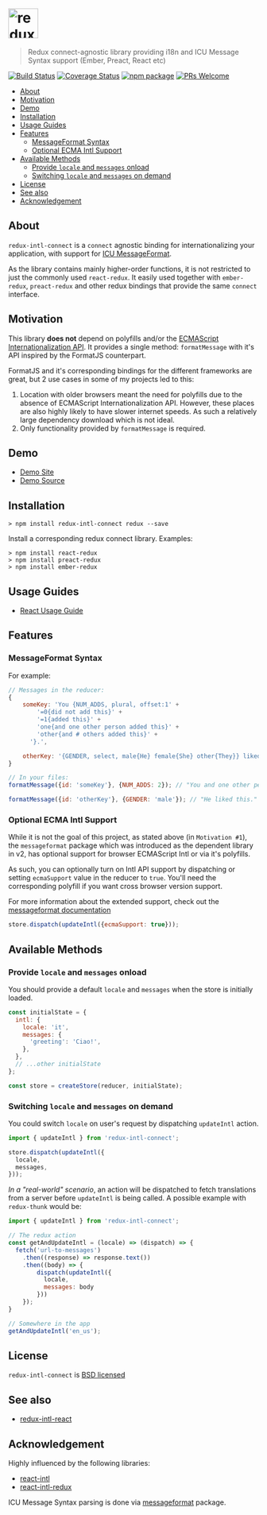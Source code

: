 # <img src="https://yeojz.github.io/redux-intl-connect/static/media/icon-with-text.0f6ad008.svg" alt="redux-intl-connect" height="60" />

> Redux connect-agnostic library providing i18n and ICU Message Syntax support (Ember, Preact, React etc)

[![Build Status][build-badge]][build-link]
[![Coverage Status][coveralls-badge]][coveralls-link]
[![npm package][npm-badge]][npm-link]
[![PRs Welcome][pr-welcome-badge]][pr-welcome-link]

- [About](#about)
- [Motivation](#motivation)
- [Demo](#demo)
- [Installation](#installation)
- [Usage Guides](#usage-guides)
- [Features](#features)
  - [MessageFormat Syntax](#messageformat-syntax)
  - [Optional ECMA Intl Support](#optional-ecma-intl-support)
- [Available Methods](#available-methods)
  - [Provide `locale` and `messages` onload](#provide-`locale`-and-`messages`-onload)
  - [Switching `locale` and `messages` on demand](#switching-`locale`-and-`messages`-on-demand)
- [License](#license)
- [See also](#see-also)
- [Acknowledgement](#acknowledgement)

## About

`redux-intl-connect` is a `connect` agnostic binding for internationalizing your application, with support for [ICU MessageFormat](http://userguide.icu-project.org/formatparse/messages).

As the library contains mainly higher-order functions, it is not restricted to just the commonly used `react-redux`. It easily used together with `ember-redux`, `preact-redux` and other redux bindings that provide the same `connect` interface.

## Motivation

This library **does not** depend on polyfills and/or the [ECMAScript Internationalization API](https://developer.mozilla.org/en/docs/Web/JavaScript/Reference/Global_Objects/Intl). It provides a single method: `formatMessage` with it's API inspired by the FormatJS counterpart.

FormatJS and it's corresponding bindings for the different frameworks are great, but 2 use cases in some of my projects led to this:

1.  Location with older browsers meant the need for polyfills due to the absence of ECMAScript Internationalization API. However, these places are also highly likely to have slower internet speeds. As such a relatively large dependency download which is not ideal.
1.  Only functionality provided by `formatMessage` is required.

## Demo

-   [Demo Site](https://yeojz.github.io/redux-intl-connect)
-   [Demo Source](https://github.com/yeojz/redux-intl-connect/tree/master/site)

## Installation

```
> npm install redux-intl-connect redux --save
```

Install a corresponding redux connect library. Examples:

```
> npm install react-redux
> npm install preact-redux
> npm install ember-redux
```

## Usage Guides

-   [React Usage Guide](./docs/react.md)

## Features

### MessageFormat Syntax

For example:

```js
// Messages in the reducer:
{
    someKey: 'You {NUM_ADDS, plural, offset:1' +
        '=0{did not add this}' +
        '=1{added this}' +
        'one{and one other person added this}' +
        'other{and # others added this}' +
      '}.',

    otherKey: '{GENDER, select, male{He} female{She} other{They}} liked this.'
}

// In your files:
formatMessage({id: 'someKey'}, {NUM_ADDS: 2}); // "You and one other person added this."

formatMessage({id: 'otherKey'}, {GENDER: 'male'}); // "He liked this."
```

### Optional ECMA Intl Support

While it is not the goal of this project, as stated above (in `Motivation #1`), the `messageformat` package which was introduced as the dependent library in v2, has optional support for browser ECMAScript Intl or via it's polyfills.

As such, you can optionally turn on Intl API support by dispatching or setting `ecmaSupport` value in the reducer to `true`. You'll need the corresponding polyfill if you want cross browser version support.

For more information about the extended support, check out the [messageformat documentation](https://messageformat.github.io/guide/)

```js
store.dispatch(updateIntl({ecmaSupport: true}));
```

## Available Methods

### Provide `locale` and `messages` onload

You should provide a default `locale` and `messages` when the store is initially loaded.

```js
const initialState = {
  intl: {
    locale: 'it',
    messages: {
      'greeting': 'Ciao!',
    },
  },
  // ...other initialState
};

const store = createStore(reducer, initialState);
```

### Switching `locale` and `messages` on demand

You could switch `locale` on user's request by dispatching `updateIntl` action.

```js
import { updateIntl } from 'redux-intl-connect';

store.dispatch(updateIntl({
  locale,
  messages,
}));
```

*In a "real-world" scenario*, an action will be dispatched to fetch translations from a server before `updateIntl` is being called. A possible example with `redux-thunk` would be:

```js
import { updateIntl } from 'redux-intl-connect';

// The redux action
const getAndUpdateIntl = (locale) => (dispatch) => {
  fetch('url-to-messages')
    .then((response) => response.text())
    .then((body) => {
        dispatch(updateIntl({
          locale,
          messages: body
        }))
    });
}

// Somewhere in the app
getAndUpdateIntl('en_us');
```

## License

`redux-intl-connect` is [BSD licensed](./LICENSE)

## See also

-   [redux-intl-react](https://github.com/yeojz/redux-intl-react)

## Acknowledgement

Highly influenced by the following libraries:

-   [react-intl](https://github.com/yahoo/react-intl)
-   [react-intl-redux](https://github.com/ratson/react-intl-redux)

ICU Message Syntax parsing is done via [messageformat](https://github.com/messageformat/messageformat.js) package.

[npm-badge]: https://img.shields.io/npm/v/redux-intl-connect.svg?style=flat-square
[npm-link]: https://www.npmjs.com/package/redux-intl-connect

[build-badge]: https://img.shields.io/travis/yeojz/redux-intl-connect/master.svg?style=flat-square
[build-link]: https://travis-ci.org/yeojz/redux-intl-connect

[coveralls-badge]: https://img.shields.io/coveralls/yeojz/redux-intl-connect.svg?style=flat-square
[coveralls-link]: https://coveralls.io/github/yeojz/redux-intl-connect

[pr-welcome-badge]: https://img.shields.io/badge/PRs-Welcome-ff69b4.svg?style=flat-square
[pr-welcome-link]: https://github.com/yeojz/redux-intl-connect/blob/master/CONTRIBUTING.md
